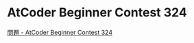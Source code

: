AtCoder Beginner Contest 324
===

[問題 - AtCoder Beginner Contest 324](https://atcoder.jp/contests/abc324/tasks)